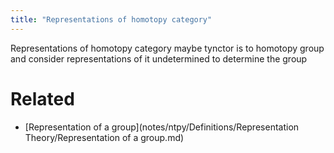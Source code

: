 ```yaml
---
title: "Representations of homotopy category"
---
```


      

Representations of homotopy category maybe tynctor is to homotopy group and consider representations of it undetermined to determine the group

# Related
- [Representation of a group](notes/ntpy/Definitions/Representation Theory/Representation of a group.md)
